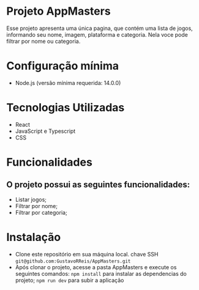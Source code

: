 
# Projeto AppMasters

Esse projeto apresenta uma única pagina, que contém uma lista de jogos, informando seu nome, imagem, plataforma e categoria. Nela voce pode filtrar por nome ou categoria.


# Configuração mínima

- Node.js (versão mínima requerida: 14.0.0)

# Tecnologias Utilizadas

- React
- JavaScript e Typescript
- CSS


# Funcionalidades
## O projeto possui as seguintes funcionalidades:

- Listar jogos;
- Filtrar por nome;
- Filtrar por categoria;


# Instalação

- Clone este repositório em sua máquina local.
  chave SSH `git@github.com:GustavoRReis/AppMasters.git`
- Após clonar o projeto, acesse a pasta AppMasters e execute os seguintes comandos:
  `npm install` para instalar as dependencias do projeto;
  `npm run dev` para subir a aplicação





